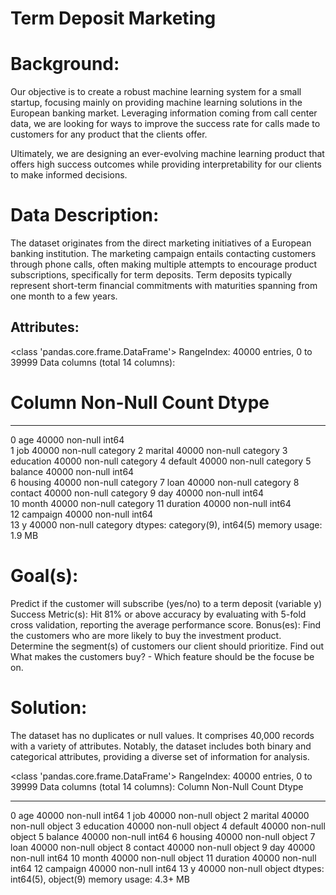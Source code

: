  # Term Deposit Marketing

# Background:

Our objective is to create a robust machine learning system for a small startup, focusing mainly on providing machine learning solutions in the European banking market. Leveraging information coming from call center data, we are looking for ways to improve the success rate for calls made to customers for any product that the clients offer.

Ultimately, we are designing an ever-evolving machine learning product that offers high success outcomes while providing interpretability for our clients to make informed decisions.

# Data Description:
The dataset originates from the direct marketing initiatives of a European banking institution. The marketing campaign entails contacting customers through phone calls, often making multiple attempts to encourage product subscriptions, specifically for term deposits. Term deposits typically represent short-term financial commitments with maturities spanning from one month to a few years.

## Attributes:
 
<class 'pandas.core.frame.DataFrame'>
RangeIndex: 40000 entries, 0 to 39999
Data columns (total 14 columns):
 #   Column     Non-Null Count  Dtype   
---  ------     --------------  -----   
 0   age        40000 non-null  int64   
 1   job        40000 non-null  category
 2   marital    40000 non-null  category
 3   education  40000 non-null  category
 4   default    40000 non-null  category
 5   balance    40000 non-null  int64   
 6   housing    40000 non-null  category
 7   loan       40000 non-null  category
 8   contact    40000 non-null  category
 9   day        40000 non-null  int64   
 10  month      40000 non-null  category
 11  duration   40000 non-null  int64   
 12  campaign   40000 non-null  int64   
 13  y          40000 non-null  category
dtypes: category(9), int64(5)
memory usage: 1.9 MB
     
# Goal(s):
Predict if the customer will subscribe (yes/no) to a term deposit (variable y)
Success Metric(s): Hit 81% or above accuracy by evaluating with 5-fold cross validation, reporting the average performance score.
Bonus(es): Find the customers who are more likely to buy the investment product. Determine the segment(s) of customers our client should prioritize. Find out What makes the customers buy? - Which feature should be the focuse be on.

# Solution:

The dataset has no duplicates or null values. It comprises 40,000 records with a variety of attributes. Notably, the dataset includes both binary and categorical attributes, providing a diverse set of information for analysis.

<class 'pandas.core.frame.DataFrame'>
RangeIndex: 40000 entries, 0 to 39999
Data columns (total 14 columns):
   Column     Non-Null Count  Dtype 
---  ------     --------------  ----- 
 0   age        40000 non-null  int64 
 1   job        40000 non-null  object
 2   marital    40000 non-null  object
 3   education  40000 non-null  object
 4   default    40000 non-null  object
 5   balance    40000 non-null  int64 
 6   housing    40000 non-null  object
 7   loan       40000 non-null  object
 8   contact    40000 non-null  object
 9   day        40000 non-null  int64 
 10  month      40000 non-null  object
 11  duration   40000 non-null  int64 
 12  campaign   40000 non-null  int64 
 13  y          40000 non-null  object
dtypes: int64(5), object(9)
memory usage: 4.3+ MB




